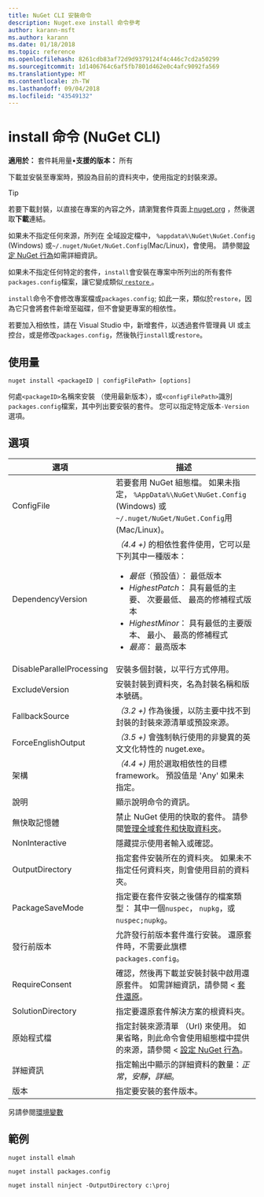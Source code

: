 ```yaml
---
title: NuGet CLI 安裝命令
description: Nuget.exe install 命令參考
author: karann-msft
ms.author: karann
ms.date: 01/18/2018
ms.topic: reference
ms.openlocfilehash: 8261cdb83af72d9d9379124f4c446c7cd2a50299
ms.sourcegitcommit: 1d1406764c6af5fb7801d462e0c4afc9092fa569
ms.translationtype: MT
ms.contentlocale: zh-TW
ms.lasthandoff: 09/04/2018
ms.locfileid: "43549132"
---
```

# <a name="install-command-nuget-cli"></a>install 命令 (NuGet CLI)

**適用於：** 套件耗用量&bullet;**支援的版本：** 所有

下載並安裝至專案時，預設為目前的資料夾中，使用指定的封裝來源。

> [!Tip]
> 若要下載封裝，以直接在專案的內容之外，請瀏覽套件頁面上[nuget.org](https://www.nuget.org) ，然後選取**下載**連結。

如果未不指定任何來源，所列在 全域設定檔中， `%appdata%\NuGet\NuGet.Config` (Windows) 或`~/.nuget/NuGet/NuGet.Config`(Mac/Linux)，會使用。 請參閱[設定 NuGet 行為](../consume-packages/configuring-nuget-behavior.md)如需詳細資訊。

如果未不指定任何特定的套件，`install`會安裝在專案中所列出的所有套件`packages.config`檔案，讓它變成類似[ `restore` ](cli-ref-restore.md)。

`install`命令不會修改專案檔或`packages.config`; 如此一來，類似於`restore`，因為它只會將套件新增至磁碟，但不會變更專案的相依性。

若要加入相依性，請在 Visual Studio 中，新增套件，以透過套件管理員 UI 或主控台，或是修改`packages.config`，然後執行`install`或`restore`。

## <a name="usage"></a>使用量

```cli
nuget install <packageID | configFilePath> [options]
```

何處`<packageID>`名稱來安裝 （使用最新版本），或`<configFilePath>`識別`packages.config`檔案，其中列出要安裝的套件。 您可以指定特定版本`-Version`選項。

## <a name="options"></a>選項

| 選項 | 描述 |
| --- | --- |
| ConfigFile | 若要套用 NuGet 組態檔。 如果未指定， `%AppData%\NuGet\NuGet.Config` (Windows) 或`~/.nuget/NuGet/NuGet.Config`用 (Mac/Linux)。|
| DependencyVersion | *（4.4 +)* 的相依性套件使用，它可以是下列其中一種版本：<br/><ul><li>*最低*（預設值）： 最低版本</li><li>*HighestPatch*： 具有最低的主要、 次要最低、 最高的修補程式版本</li><li>*HighestMinor*： 具有最低的主要版本、 最小、 最高的修補程式</li><li>*最高*： 最高版本</li></ul> |
| DisableParallelProcessing | 安裝多個封裝，以平行方式停用。 |
| ExcludeVersion | 安裝封裝到資料夾，名為封裝名稱和版本號碼。 |
| FallbackSource | *（3.2 +)* 作為後援，以防主要中找不到封裝的封裝來源清單或預設來源。 |
| ForceEnglishOutput | *（3.5 +)* 會強制執行使用的非變異的英文文化特性的 nuget.exe。 |
| 架構 | *（4.4 +)* 用於選取相依性的目標 framework。 預設值是 'Any' 如果未指定。 |
| 說明 | 顯示說明命令的資訊。 |
| 無快取記憶體 | 禁止 NuGet 使用的快取的套件。 請參閱[管理全域套件和快取資料夾](../consume-packages/managing-the-global-packages-and-cache-folders.md)。 |
| NonInteractive | 隱藏提示使用者輸入或確認。 |
| OutputDirectory | 指定套件安裝所在的資料夾。 如果未不指定任何資料夾，則會使用目前的資料夾。 |
| PackageSaveMode | 指定要在套件安裝之後儲存的檔案類型： 其中一個`nuspec`， `nupkg`，或`nuspec;nupkg`。 |
| 發行前版本 | 允許發行前版本套件進行安裝。 還原套件時，不需要此旗標`packages.config`。 |
| RequireConsent | 確認，然後再下載並安裝封裝中啟用還原套件。 如需詳細資訊，請參閱 <<c0> [ 套件還原](../consume-packages/package-restore.md)。 |
| SolutionDirectory | 指定要還原套件解決方案的根資料夾。 |
| 原始程式檔 | 指定封裝來源清單 （Url) 來使用。 如果省略，則此命令會使用組態檔中提供的來源，請參閱 <<c0> [ 設定 NuGet 行為](../consume-packages/configuring-nuget-behavior.md)。 |
| 詳細資訊 | 指定輸出中顯示的詳細資料的數量：*正常*，*安靜*，*詳細*。 |
| 版本 | 指定要安裝的套件版本。 |

另請參閱[環境變數](cli-ref-environment-variables.md)

## <a name="examples"></a>範例

```cli
nuget install elmah

nuget install packages.config

nuget install ninject -OutputDirectory c:\proj
```
